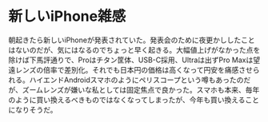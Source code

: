 # 新しいiPhone雑感

朝起きたら新しいiPhoneが発表されていた。発表会のために夜更かししたことはないのだが、気にはなるのでちょっと早く起きる。大幅値上げがなかった点を除けば下馬評通りで、Proはチタン筐体、USB-C採用、Ultraは出ずPro Maxは望遠レンズの倍率で差別化。それでも日本円の価格は高くなって円安を痛感させられる。ハイエンドAndroidスマホのようにペリスコープという噂もあったのだが、ズームレンズが嫌いな私としては固定焦点で良かった。スマホも本来、毎年のように買い換えるべきものではなくなってしまったが、今年も買い換えることになりそうだ。
